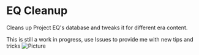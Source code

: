 # EQ Cleanup
Cleans up Project EQ's database and tweaks it for different era content.

This is still a work in progress, use Issues to provide me with new tips and tricks 
![Picture](http://i.imgur.com/lW4Jx2O.png)
